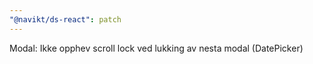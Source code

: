 ```yaml
---
"@navikt/ds-react": patch
---
```


Modal: Ikke opphev scroll lock ved lukking av nesta modal (DatePicker)
